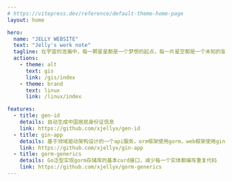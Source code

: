 ```yaml
---
# https://vitepress.dev/reference/default-theme-home-page
layout: home

hero:
  name: "JELLY WEBSITE"
  text: "Jelly's work note"
  tagline: 在宇宙的浩瀚中，每一颗星星都是一个梦想的起点，每一片星空都是一个未知的冒险。
  actions:
    - theme: alt
      text: gis
      link: /gis/index
    - theme: brand
      text: linux
      link: /linux/index

features:
  - title: gen-id
    details: 自动生成中国居民身份证信息
    link: https://github.com/xjellyx/gen-id
  - title: gin-app
    details: 基于领域驱动架构设计的一个api服务，orm框架使用gorm，web框架使用gin
    link: https://github.com/xjellyx/gin-app
  - title: gorm-generics
    details: Go泛型实现gorm存储库的基本curd接口，减少每一个实体都编写重复代码
    link: https://github.com/xjellyx/gorm-generics
---
```


